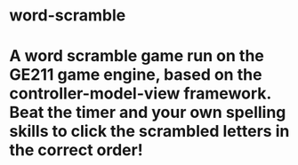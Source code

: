 # word-scramble

# A word scramble game run on the GE211 game engine, based on the controller-model-view framework. Beat the timer and your own spelling skills to click the scrambled letters in the correct order!
